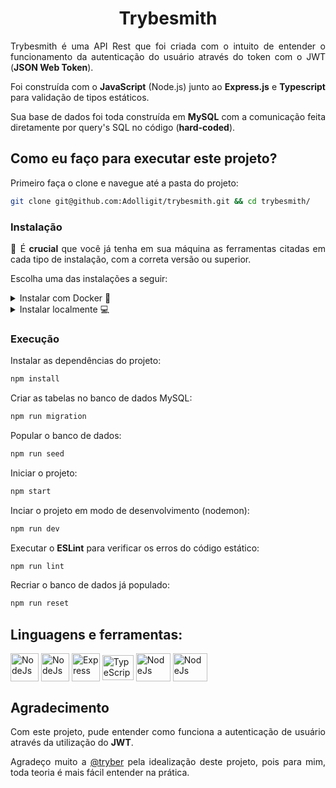 <h1 align="center">Trybesmith</h1>

<p align="justify">
 Trybesmith é uma API Rest que foi criada com o intuito de entender o funcionamento da autenticação do usuário através do token com o JWT (<b>JSON Web Token</b>).

</p>
<p align="justify">
  Foi construída com o <b>JavaScript</b> (Node.js) junto ao
  <b>Express.js</b> e <b>Typescript</b> para validação de tipos estáticos.
</p>

<p align="justify">
  Sua base de dados foi toda construída em <b>MySQL</b> com a comunicação feita diretamente por query's SQL no código (<b>hard-coded</b>).
</p>

## Como eu faço para executar este projeto?

Primeiro faça o clone e navegue até a pasta do projeto:

```bash
git clone git@github.com:Adolligit/trybesmith.git && cd trybesmith/
```

### Instalação

<p align="justify">
🚨 É <b>crucial</b> que você já tenha em sua máquina as ferramentas citadas em cada tipo de instalação, com a correta versão ou superior.

Escolha uma das instalações a seguir:
</p>
<details>
  <summary>Instalar com Docker 🐳</summary>
  <b>Requisitos</b>
  <br>Você deve possuir as seguintes ferramentas:
<ul>
    <li>Docker: v20.1</li>
    <li>Docker Compose: v1.29</li>
</ul>

  2. Crie e inicie os contêiners:
  ```bash
  docker compose up -d
  ```
  3. Entre no contêiner da aplicação:
  ```bash
  docker exec -it trybesmith bash
  ```
  ---
</details>

<details>
  <summary>Instalar localmente 💻</summary>
  <b>Requisitos</b>
  <br>Você deve possuir as seguintes ferramentas:
<ul>
    <li>Node.js: v16</li>
    <li>npm: v8.19</li>
    <li>MySQL: v8</li>
</ul>

  1. Crie um arquivo **.env** na pasta raiz e declare as variáveis de ambiente:
   ```bash
   touch .env
   ```
   2. Abra o arquivo **.env** e então copie e cole as informações a seguir:
      ```bash
        # db
        MYSQL_HOST=127.0.0.1
        MYSQL_PORT=3306
        MYSQL_USER=root
        MYSQL_PASSWORD=
        MYSQL_NAME=Trybesmith

        # api
        API_PORT=3000

        # token
        JWT_SECRET=
      ```
  3. No arquivo **.env**, informe seus dados de acesso ao banco de dados MySQL nas chaves: **MYSQL_USER**, **MYSQL_PASSWORD**. Altere também o valor da chave **JWT_SECRET** inserindo uma senha para criar o Token (lembre-se de salvar o arquivo).
  ---
</details>

### Execução
Instalar as dependências do projeto:
  ```bash
npm install
  ```
Criar as tabelas no banco de dados MySQL:
```bash
npm run migration
```
Popular o banco de dados:
```bash
npm run seed
```
Iniciar o projeto:
```bash
npm start
```
Inciar o projeto em modo de desenvolvimento (nodemon):
```bash
npm run dev
```
Executar o **ESLint** para verificar os erros do código estático:
```bash
npm run lint
```
Recriar o banco de dados já populado:
```bash
npm run reset
```
<!-- ## Quais são as rotas desta API?
Deixei uma documentação feita com [Swagger UI](https://swagger.io/tools/swagger-ui/) para facilitar e lhe orientar no uso da API. Você pode acessa-la em [http://127.0.0.1:3000/v1/docs/](http://127.0.0.1:3000/v1/docs/).
<img align="center" alt="gif de demonstração de uso" src="https://raw.githubusercontent.com/Adolligit/store-manager/main/img/1.gif"> -->

## Linguagens e ferramentas:
<div>
    <a href="https://swagger.io/tools/swagger-ui/"><img align="center" alt="NodeJs" height="45" width="45" src="https://camo.githubusercontent.com/96e43701d83561899724a89d71187445b7b8f4fe84518a3ea5bec8f85bd207bf/68747470733a2f2f63646e2e737667706f726e2e636f6d2f6c6f676f732f737761676765722e737667"></a>
    <a href="https://nodejs.org/en/"><img align="center" alt="NodeJs" height="45" width="45" src="https://cdn.jsdelivr.net/gh/devicons/devicon/icons/nodejs/nodejs-original.svg"></a>
    <a href="https://expressjs.com/pt-br/"><img align="center" alt="Express" height="45" width="45" src="https://cdn.jsdelivr.net/gh/devicons/devicon/icons/express/express-original.svg"></a>
    <a href="https://www.typescriptlang.org/"><img align="center" alt="TypeScript" height="40" width="50" src="https://cdn.jsdelivr.net/gh/devicons/devicon/icons/typescript/typescript-original.svg"></a>
    <a href="https://dev.mysql.com/doc/"><img align="center" alt="NodeJs" height="45" width="55" src="https://upload.wikimedia.org/wikipedia/labs/8/8e/Mysql_logo.png"></a>
    <a href="https://docs.docker.com/"><img align="center" alt="NodeJs" height="45" width="55" src="https://www.docker.com/wp-content/uploads/2022/03/vertical-logo-monochromatic.png"></a>
</div>

## Agradecimento
<p align="justify">
Com este projeto, pude entender como funciona a autenticação de usuário através da utilização do <b>JWT</b>.
</p>

<p align="justify">
Agradeço muito a <a href="https://github.com/tryber">@tryber</a> pela idealização deste projeto, pois para mim, toda teoria é mais fácil entender na prática.
</p>